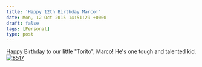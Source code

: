 ```yaml
---
title: 'Happy 12th Birthday Marco!'
date: Mon, 12 Oct 2015 14:51:29 +0000
draft: false
tags: [Personal]
type: post
---
```


Happy Birthday to our little "Torito", Marco! He's one tough and talented kid. [![8517](https://zeusville.files.wordpress.com/2015/10/8517.jpg)](https://zeusville.files.wordpress.com/2015/10/8517.jpg)